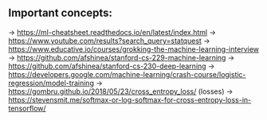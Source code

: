 ## Important concepts:

-> https://ml-cheatsheet.readthedocs.io/en/latest/index.html
-> https://www.youtube.com/results?search_query=statquest
-> https://www.educative.io/courses/grokking-the-machine-learning-interview
-> https://github.com/afshinea/stanford-cs-229-machine-learning
-> https://github.com/afshinea/stanford-cs-230-deep-learning
-> https://developers.google.com/machine-learning/crash-course/logistic-regression/model-training
-> https://gombru.github.io/2018/05/23/cross_entropy_loss/    (losses)
-> https://stevensmit.me/softmax-or-log-softmax-for-cross-entropy-loss-in-tensorflow/

